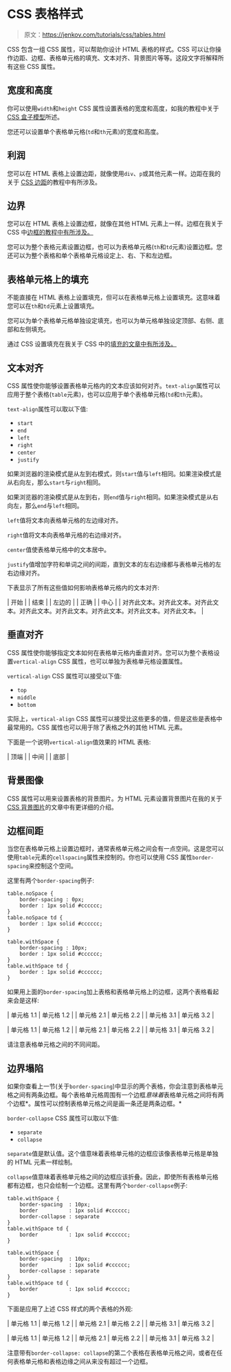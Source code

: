 # CSS 表格样式

> 原文：<https://jenkov.com/tutorials/css/tables.html>

CSS 包含一组 CSS 属性，可以帮助你设计 HTML 表格的样式。CSS 可以让你操作边距、边框、表格单元格的填充、文本对齐、背景图片等等。这段文字将解释所有这些 CSS 属性。

## 宽度和高度

你可以使用`width`和`height` CSS 属性设置表格的宽度和高度，如我的教程中关于 [CSS 盒子模型](/css/box-model.html)所述。

您还可以设置单个表格单元格(`td`和`th`元素)的宽度和高度。

## 利润

您可以在 HTML 表格上设置边距，就像使用`div`、`p`或其他元素一样。边距在我的关于 [CSS 边距](/css/margin.html)的教程中有所涉及。

## 边界

您可以在 HTML 表格上设置边框，就像在其他 HTML 元素上一样。边框在我关于 CSS 中[边框的教程中有所涉及。](/css/border.html)

您可以为整个表格元素设置边框，也可以为表格单元格(`th`和`td`元素)设置边框。您还可以为整个表格和单个表格单元格设定上、右、下和左边框。

## 表格单元格上的填充

不能直接在 HTML 表格上设置填充，但可以在表格单元格上设置填充。这意味着您可以在`th`和`td`元素上设置填充。

您可以为单个表格单元格单独设定填充，也可以为单元格单独设定顶部、右侧、底部和左侧填充。

通过 CSS 设置填充在我关于 CSS 中的[填充的文章中有所涉及。](/css/padding.html)

## 文本对齐

CSS 属性使你能够设置表格单元格内的文本应该如何对齐。`text-align`属性可以应用于整个表格(`table`元素)，也可以应用于单个表格单元格(`td`和`th`元素)。

`text-align`属性可以取以下值:

*   `start`
*   `end`
*   `left`
*   `right`
*   `center`
*   `justify`

如果浏览器的渲染模式是从左到右模式，则`start`值与`left`相同。如果渲染模式是从右向左，那么`start`与`right`相同。

如果浏览器的渲染模式是从左到右，则`end`值与`right`相同。如果渲染模式是从右向左，那么`end`与`left`相同。

`left`值将文本向表格单元格的左边缘对齐。

`right`值将文本向表格单元格的右边缘对齐。

`center`值使表格单元格中的文本居中。

`justify`值增加字符和单词之间的间距，直到文本的左右边缘都与表格单元格的左右边缘对齐。

下表显示了所有这些值如何影响表格单元格内的文本对齐:

| 开始 |
| 结束 |
| 左边的 |
| 正确 |
| 中心 |
| 对齐此文本。对齐此文本。对齐此文本。对齐此文本。对齐此文本。对齐此文本。对齐此文本。对齐此文本。 |

## 垂直对齐

CSS 属性使你能够指定文本如何在表格单元格内垂直对齐。您可以为整个表格设置`vertical-align` CSS 属性，也可以单独为表格单元格设置属性。

`vertical-align` CSS 属性可以接受以下值:

*   `top`
*   `middle`
*   `bottom`

实际上，`vertical-align` CSS 属性可以接受比这些更多的值，但是这些是表格中最常用的。CSS 属性也可以用于除了表格之外的其他 HTML 元素。

下面是一个说明`vertical-align`值效果的 HTML 表格:

| 顶端 |
| 中间 |
| 底部 |

## 背景图像

CSS 属性可以用来设置表格的背景图片。为 HTML 元素设置背景图片在我的关于 [CSS 背景图片](/css/background-image.html)的文章中有更详细的介绍。

## 边框间距

当您在表格单元格上设置边框时，通常表格单元格之间会有一点空间。这是您可以使用`table`元素的`cellspacing`属性来控制的。你也可以使用 CSS 属性`border-spacing`来控制这个空间。

这里有两个`border-spacing`例子:

```
table.noSpace {
    border-spacing : 0px;
    border : 1px solid #cccccc;
}
table.noSpace td {
    border : 1px solid #cccccc;
}

table.withSpace {
    border-spacing : 10px;
    border : 1px solid #cccccc;
}
table.withSpace td {
    border : 1px solid #cccccc;
}

```

如果用上面的`border-spacing`加上表格和表格单元格上的边框，这两个表格看起来会是这样:

| 单元格 1.1 | 单元格 1.2 |
| 单元格 2.1 | 单元格 2.2 |
| 单元格 3.1 | 单元格 3.2 |

| 单元格 1.1 | 单元格 1.2 |
| 单元格 2.1 | 单元格 2.2 |
| 单元格 3.1 | 单元格 3.2 |

请注意表格单元格之间的不同间距。

## 边界塌陷

如果你查看上一节(关于`border-spacing`)中显示的两个表格，你会注意到表格单元格之间有两条边框。每个表格单元格周围有一个边框*意味着*表格单元格之间将有两个边框*。属性可以控制表格单元格之间是画一条还是两条边框。*

`border-collapse` CSS 属性可以取以下值:

*   `separate`
*   `collapse`

`separate`值是默认值。这个值意味着表格单元格的边框应该像表格单元格是单独的 HTML 元素一样绘制。

`collapse`值意味着表格单元格之间的边框应该折叠。因此，即使所有表格单元格都有边框，也只会绘制一个边框。这里有两个`border-collapse`例子:

```
table.withSpace {
    border-spacing  : 10px;
    border          : 1px solid #cccccc;
    border-collapse : separate
}
table.withSpace td {
    border          : 1px solid #cccccc;
}

table.withSpace {
    border-spacing  : 10px;
    border          : 1px solid #cccccc;
    border-collapse : separate
}
table.withSpace td {
    border          : 1px solid #cccccc;
}

```

下面是应用了上述 CSS 样式的两个表格的外观:

| 单元格 1.1 | 单元格 1.2 |
| 单元格 2.1 | 单元格 2.2 |
| 单元格 3.1 | 单元格 3.2 |

| 单元格 1.1 | 单元格 1.2 |
| 单元格 2.1 | 单元格 2.2 |
| 单元格 3.1 | 单元格 3.2 |

注意带有`border-collapse: collapse`的第二个表格在表格单元格之间，或者在任何表格单元格和表格边缘之间从来没有超过一个边框。